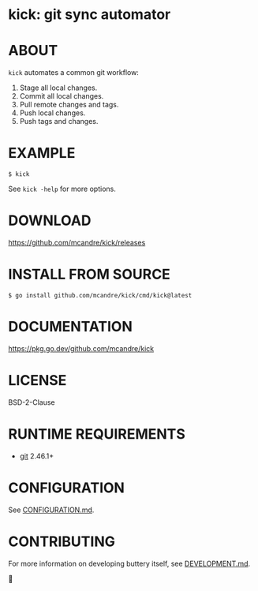 # kick: git sync automator

# ABOUT

`kick` automates a common git workflow:

1. Stage all local changes.
2. Commit all local changes.
3. Pull remote changes and tags.
4. Push local changes.
5. Push tags and changes.

# EXAMPLE

```console
$ kick
```

See `kick -help` for more options.

# DOWNLOAD

https://github.com/mcandre/kick/releases

# INSTALL FROM SOURCE

```console
$ go install github.com/mcandre/kick/cmd/kick@latest
```

# DOCUMENTATION

https://pkg.go.dev/github.com/mcandre/kick

# LICENSE

BSD-2-Clause

# RUNTIME REQUIREMENTS

* [git](https://git-scm.com/) 2.46.1+

# CONFIGURATION

See [CONFIGURATION.md](CONFIGURATION.md).

# CONTRIBUTING

For more information on developing buttery itself, see [DEVELOPMENT.md](DEVELOPMENT.md).

👟
